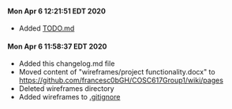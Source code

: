 #### Mon Apr  6 12:21:51 EDT 2020
- Added [TODO.md](TODO.md)

#### Mon Apr  6 11:58:37 EDT 2020
- Added this changelog.md file
- Moved content of "wireframes/project functionality.docx" to https://github.com/francesc0bGH/COSC617Group1/wiki/pages
- Deleted wireframes directory
- Added wireframes to [.gitignore](.gitignore)
